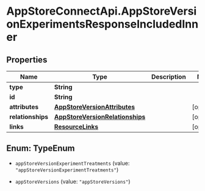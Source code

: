 # AppStoreConnectApi.AppStoreVersionExperimentsResponseIncludedInner

## Properties

Name | Type | Description | Notes
------------ | ------------- | ------------- | -------------
**type** | **String** |  | 
**id** | **String** |  | 
**attributes** | [**AppStoreVersionAttributes**](AppStoreVersionAttributes.md) |  | [optional] 
**relationships** | [**AppStoreVersionRelationships**](AppStoreVersionRelationships.md) |  | [optional] 
**links** | [**ResourceLinks**](ResourceLinks.md) |  | [optional] 



## Enum: TypeEnum


* `appStoreVersionExperimentTreatments` (value: `"appStoreVersionExperimentTreatments"`)

* `appStoreVersions` (value: `"appStoreVersions"`)




